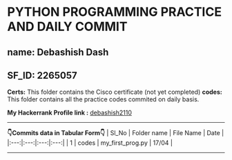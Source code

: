 # PYTHON PROGRAMMING PRACTICE AND DAILY COMMIT
## name: Debashish Dash
## SF_ID: 2265057

**Certs:** This folder contains the Cisco certificate (not yet completed)
**codes:** This folder contains all the practice codes commited on daily basis.

**My Hackerrank Profile link :** [debashish2110](https://www.hackerrank.com/debashish2110)

---------
**👇Commits data in Tabular Form👇**
| Sl_No | Folder name | File Name | Date |
|:---:|:---:|:---:|:---:|
| 1 | codes | my_first_prog.py | 17/04 |

--------